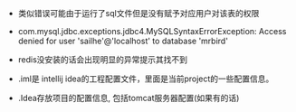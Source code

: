 * 类似错误可能由于运行了sql文件但是没有赋予对应用户对该表的权限
* com.mysql.jdbc.exceptions.jdbc4.MySQLSyntaxErrorException: Access denied for user 'sailhe'@'localhost' to database 'mrbird'

* redis没安装的话会出现明显的异常提示其找不到

* .iml是 intellij idea的工程配置文件，里面是当前project的一些配置信息。
* .Idea存放项目的配置信息, 包括tomcat服务器配置(如果有的话)
